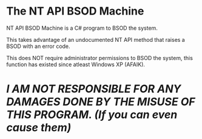 # The NT API BSOD Machine
NT API BSOD Machine is a C# program to BSOD the system.

This takes advantage of an undocumented NT API method that raises a BSOD with an error code.

This does NOT require administrator permissions to BSOD the system, this function has existed since atleast Windows XP (AFAIK).

# ***I AM NOT RESPONSIBLE FOR ANY DAMAGES DONE BY THE MISUSE OF THIS PROGRAM. (If you can even cause them)***
